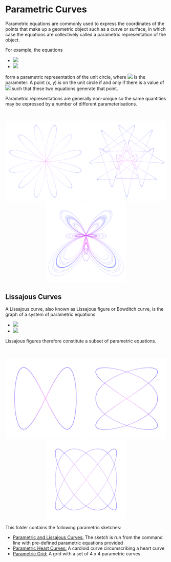 # Parametric Curves

Parametric equations are commonly used to express the coordinates of the points that make up a geometric object such as a curve or surface, in which case the equations are collectively called a parametric representation of the object.

For example, the equations
* <img src="https://latex.codecogs.com/gif.latex?\bg_white&space;x=&space;r&space;\cos\theta" />
* <img
src="https://latex.codecogs.com/gif.latex?\bg_white&space;y=&space;r&space;\sin\theta" />

form a parametric representation of the unit circle, where
<img
src="https://latex.codecogs.com/gif.latex?\bg_white&space;\theta" /> is the parameter: A point (x, y) is on the unit circle if and only if there is a value of <img
src="https://latex.codecogs.com/gif.latex?\bg_white&space;\theta" />  such that these two equations generate that point.

Parametric representations are generally non-unique so the same quantities may be expressed by a number of different parameterisations.

<br/>
<p align="center">
  <img src="ParametricCurves/images/screenShot-01.png" width="250px"/>
  <img src="ParametricCurves/images/screenShot-02.png" width="250px"/>
  <img src="ParametricCurves/images/screenShot-03.png" width="250px"/>
</p>

## Lissajous Curves

A Lissajous curve, also known as Lissajous figure or Bowditch curve, is the graph of a system of parametric equations

* <img src="https://latex.codecogs.com/gif.latex?\inline&space;\bg_white&space;x&space;=&space;A\sin(a\theta&space;&plus;&space;\delta)" />
* <img
src="https://latex.codecogs.com/gif.latex?\inline&space;\bg_white&space;y&space;=&space;B\sin(b\theta)" />

Lissajous figures therefore constitute a subset of parametric equations.

<br/>
<p align="center">
  <img src="ParametricCurves/images/screenShot-04.png" width="250px"/>
  <img src="ParametricCurves/images/screenShot-05.png" width="250px"/>
  <img src="ParametricCurves/images/screenShot-06.png" width="250px"/>
</p>

This folder contains the following parametric sketches:
* [Parametric and Lissajous Curves:](https://github.com/Carla-de-Beer/Processing/tree/master/ParametricCurves/ParametricCurves) The sketch is run from the command line with pre-defined parametric equations provided
* [Parametric Heart Curves:](https://github.com/Carla-de-Beer/Processing/tree/master/ParametricCurves/ParametricHeartCurves) A cardioid curve circumscribing a heart curve
* [Parametric Grid:](https://github.com/Carla-de-Beer/Processing/tree/master/ParametricCurves/ParametricGrid) A grid with a set of 4 x 4 parametric curves
